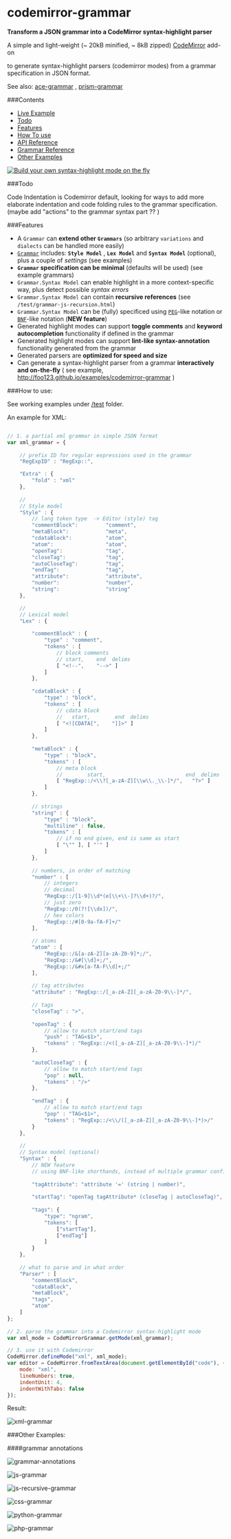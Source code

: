 codemirror-grammar
==================

__Transform a JSON grammar into a CodeMirror syntax-highlight parser__



A simple and light-weight (~ 20kB minified, ~ 8kB zipped) [CodeMirror](https://github.com/marijnh/codemirror) add-on

to generate syntax-highlight parsers (codemirror modes) from a grammar specification in JSON format.


See also: [ace-grammar](https://github.com/foo123/ace-grammar) , [prism-grammar](https://github.com/foo123/prism-grammar)


###Contents

* [Live Example](http://foo123.github.io/examples/codemirror-grammar)
* [Todo](#todo)
* [Features](#features)
* [How To use](#how-to-use)
* [API Reference](/api-reference.md)
* [Grammar Reference](/grammar-reference.md)
* [Other Examples](#other-examples)

[![Build your own syntax-highlight mode on the fly](/test/screenshot.png)](http://foo123.github.io/examples/codemirror-grammar)


###Todo

Code Indentation is Codemirror default, looking for ways to add more elaborate indentation and code folding rules to the grammar specification. (maybe add "actions" to the grammar syntax part ?? )


###Features

* A `Grammar` can **extend other `Grammars`** (so arbitrary `variations` and `dialects` can be handled more easily)
* [`Grammar`](/grammar-reference.md) includes: **`Style Model`** , **`Lex Model`** and **`Syntax Model`** (optional), plus a couple of *settings* (see examples)
* **`Grammar` specification can be minimal** (defaults will be used) (see example grammars)
* `Grammar.Syntax Model` can enable highlight in a more context-specific way, plus detect possible *syntax errors*
* `Grammar.Syntax Model` can contain **recursive references** (see `/test/grammar-js-recursion.html`)
* `Grammar.Syntax Model` can be (fully) specificed using [`PEG`](https://en.wikipedia.org/wiki/Parsing_expression_grammar)-like notation or [`BNF`](https://en.wikipedia.org/wiki/Backus%E2%80%93Naur_Form)-like notation  (**NEW feature**)
* Generated highlight modes can support **toggle comments** and **keyword autocompletion** functionality if defined in the grammar
* Generated highlight modes can support **lint-like syntax-annotation** functionality generated from the grammar
* Generated parsers are **optimized for speed and size**
* Can generate a syntax-highlight parser from a grammar **interactively and on-the-fly** ( see example, http://foo123.github.io/examples/codemirror-grammar )


###How to use:

See working examples under [/test](/test) folder.

An example for XML:


```javascript

// 1. a partial xml grammar in simple JSON format
var xml_grammar = {
    
    // prefix ID for regular expressions used in the grammar
    "RegExpID" : "RegExp::",

    "Extra" : {
        "fold" : "xml"
    },
    
    //
    // Style model
    "Style" : {
        // lang token type  -> Editor (style) tag
        "commentBlock":         "comment",
        "metaBlock":            "meta",
        "cdataBlock":           "atom",
        "atom":                 "atom",
        "openTag":              "tag",
        "closeTag":             "tag",
        "autoCloseTag":         "tag",
        "endTag":               "tag",
        "attribute":            "attribute",
        "number":               "number",
        "string":               "string"
    },

    //
    // Lexical model
    "Lex" : {
        
        "commentBlock" : {
            "type" : "comment",
            "tokens" : [
                // block comments
                // start,    end  delims
                [ "<!--",    "-->" ]
            ]
        },
        
        "cdataBlock" : {
            "type" : "block",
            "tokens" : [
                // cdata block
                //   start,        end  delims
                [ "<![CDATA[",    "]]>" ]
            ]
        },
        
        "metaBlock" : {
            "type" : "block",
            "tokens" : [
                // meta block
                //        start,                          end  delims
                [ "RegExp::/<\\?[_a-zA-Z][\\w\\._\\-]*/",   "?>" ]
            ]
        },
        
        // strings
        "string" : {
            "type" : "block",
            "multiline" : false,
            "tokens" : [ 
                // if no end given, end is same as start
                [ "\"" ], [ "'" ] 
            ]
        },
        
        // numbers, in order of matching
        "number" : [
            // integers
            // decimal
            "RegExp::/[1-9]\\d*(e[\\+\\-]?\\d+)?/",
            // just zero
            "RegExp::/0(?![\\dx])/",
            // hex colors
            "RegExp::/#[0-9a-fA-F]+/"
        ],
        
        // atoms
        "atom" : [
            "RegExp::/&[a-zA-Z][a-zA-Z0-9]*;/",
            "RegExp::/&#[\\d]+;/",
            "RegExp::/&#x[a-fA-F\\d]+;/"
        ],
        
        // tag attributes
        "attribute" : "RegExp::/[_a-zA-Z][_a-zA-Z0-9\\-]*/",
        
        // tags
        "closeTag" : ">",
        
        "openTag" : {
            // allow to match start/end tags
            "push" : "TAG<$1>",
            "tokens" : "RegExp::/<([_a-zA-Z][_a-zA-Z0-9\\-]*)/"
        },
        
        "autoCloseTag" : {
            // allow to match start/end tags
            "pop" : null,
            "tokens" : "/>"
        },
        
        "endTag" : {
            // allow to match start/end tags
            "pop" : "TAG<$1>",
            "tokens" : "RegExp::/<\\/([_a-zA-Z][_a-zA-Z0-9\\-]*)>/"
        }
    },
    
    //
    // Syntax model (optional)
    "Syntax" : {
        // NEW feature
        // using BNF-like shorthands, instead of multiple grammar configuration objects
        
        "tagAttribute": "attribute '=' (string | number)",
        
        "startTag": "openTag tagAttribute* (closeTag | autoCloseTag)",
        
        "tags": {
            "type": "ngram",
            "tokens": [
                ["startTag"], 
                ["endTag"]
            ]
        }
    },
    
    // what to parse and in what order
    "Parser" : [
        "commentBlock",
        "cdataBlock",
        "metaBlock",
        "tags",
        "atom"
    ]
};
        
// 2. parse the grammar into a Codemirror syntax-highlight mode
var xml_mode = CodeMirrorGrammar.getMode(xml_grammar);

// 3. use it with Codemirror
CodeMirror.defineMode("xml", xml_mode);
var editor = CodeMirror.fromTextArea(document.getElementById("code"), {
    mode: "xml",
    lineNumbers: true,
    indentUnit: 4,
    indentWithTabs: false
});

```


Result:

![xml-grammar](/test/grammar-xml.png)




###Other Examples:


####grammar annotations

![grammar-annotations](/test/grammar-annotations.png)


![js-grammar](/test/grammar-js.png)


![js-recursive-grammar](/test/grammar-js-recursion.png)


![css-grammar](/test/grammar-css.png)


![python-grammar](/test/grammar-python.png)


![php-grammar](/test/grammar-php.png)


